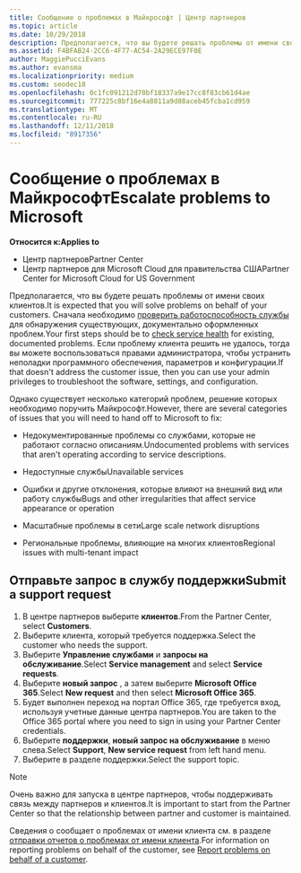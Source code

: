 ```yaml
---
title: Сообщение о проблемах в Майкрософт | Центр партнеров
ms.topic: article
ms.date: 10/29/2018
description: Предполагается, что вы будете решать проблемы от имени своих клиентов. Однако существует несколько категорий проблем, решение которых необходимо поручить Майкрософт.
ms.assetid: F4BFAB24-2CC6-4F77-AC54-2A29ECE97F0E
author: MaggiePucciEvans
ms.author: evansma
ms.localizationpriority: medium
ms.custom: seodec18
ms.openlocfilehash: 0c1fc091212d70bf18337a9e17cc8f83cb61d4ae
ms.sourcegitcommit: 777225c8bf16e4a8811a9d88aceb45fcba1cd959
ms.translationtype: MT
ms.contentlocale: ru-RU
ms.lasthandoff: 12/11/2018
ms.locfileid: "8917356"
---
```

# <a name="escalate-problems-to-microsoft"></a><span data-ttu-id="6a057-104">Сообщение о проблемах в Майкрософт</span><span class="sxs-lookup"><span data-stu-id="6a057-104">Escalate problems to Microsoft</span></span>

**<span data-ttu-id="6a057-105">Относится к:</span><span class="sxs-lookup"><span data-stu-id="6a057-105">Applies to</span></span>**

-  <span data-ttu-id="6a057-106">Центр партнеров</span><span class="sxs-lookup"><span data-stu-id="6a057-106">Partner Center</span></span>
-  <span data-ttu-id="6a057-107">Центр партнеров для Microsoft Cloud для правительства США</span><span class="sxs-lookup"><span data-stu-id="6a057-107">Partner Center for Microsoft Cloud for US Government</span></span>


<span data-ttu-id="6a057-108">Предполагается, что вы будете решать проблемы от имени своих клиентов.</span><span class="sxs-lookup"><span data-stu-id="6a057-108">It is expected that you will solve problems on behalf of your customers.</span></span> <span data-ttu-id="6a057-109">Сначала необходимо [проверить работоспособность службы](check-service-health.md) для обнаружения существующих, документально оформленных проблем.</span><span class="sxs-lookup"><span data-stu-id="6a057-109">Your first steps should be to [check service health](check-service-health.md) for existing, documented problems.</span></span> <span data-ttu-id="6a057-110">Если проблему клиента решить не удалось, тогда вы можете воспользоваться правами администратора, чтобы устранить неполадки программного обеспечения, параметров и конфигурации.</span><span class="sxs-lookup"><span data-stu-id="6a057-110">If that doesn't address the customer issue, then you can use your admin privileges to troubleshoot the software, settings, and configuration.</span></span>

<span data-ttu-id="6a057-111">Однако существует несколько категорий проблем, решение которых необходимо поручить Майкрософт.</span><span class="sxs-lookup"><span data-stu-id="6a057-111">However, there are several categories of issues that you will need to hand off to Microsoft to fix:</span></span>

-   <span data-ttu-id="6a057-112">Недокументированные проблемы со службами, которые не работают согласно описаниям.</span><span class="sxs-lookup"><span data-stu-id="6a057-112">Undocumented problems with services that aren't operating according to service descriptions.</span></span>

-   <span data-ttu-id="6a057-113">Недоступные службы</span><span class="sxs-lookup"><span data-stu-id="6a057-113">Unavailable services</span></span>

-   <span data-ttu-id="6a057-114">Ошибки и другие отклонения, которые влияют на внешний вид или работу службы</span><span class="sxs-lookup"><span data-stu-id="6a057-114">Bugs and other irregularities that affect service appearance or operation</span></span>

-   <span data-ttu-id="6a057-115">Масштабные проблемы в сети</span><span class="sxs-lookup"><span data-stu-id="6a057-115">Large scale network disruptions</span></span>

-   <span data-ttu-id="6a057-116">Региональные проблемы, влияющие на многих клиентов</span><span class="sxs-lookup"><span data-stu-id="6a057-116">Regional issues with multi-tenant impact</span></span>

## <a name="submit-a-support-request"></a><span data-ttu-id="6a057-117">Отправьте запрос в службу поддержки</span><span class="sxs-lookup"><span data-stu-id="6a057-117">Submit a support request</span></span>

1. <span data-ttu-id="6a057-118">В центре партнеров выберите **клиентов**.</span><span class="sxs-lookup"><span data-stu-id="6a057-118">From the Partner Center, select **Customers**.</span></span>
2. <span data-ttu-id="6a057-119">Выберите клиента, который требуется поддержка.</span><span class="sxs-lookup"><span data-stu-id="6a057-119">Select the customer who needs the support.</span></span>
3. <span data-ttu-id="6a057-120">Выберите **Управление службами** и **запросы на обслуживание**.</span><span class="sxs-lookup"><span data-stu-id="6a057-120">Select **Service management** and select **Service requests**.</span></span>
4. <span data-ttu-id="6a057-121">Выберите **новый запрос** , а затем выберите **Microsoft Office 365**.</span><span class="sxs-lookup"><span data-stu-id="6a057-121">Select **New request** and then select **Microsoft Office 365**.</span></span>
5. <span data-ttu-id="6a057-122">Будет выполнен переход на портал Office 365, где требуется вход, используя учетные данные центра партнеров.</span><span class="sxs-lookup"><span data-stu-id="6a057-122">You are taken to the Office 365 portal where you need to sign in using your Partner Center credentials.</span></span>
6. <span data-ttu-id="6a057-123">Выберите **поддержки**, **новый запрос на обслуживание** в меню слева.</span><span class="sxs-lookup"><span data-stu-id="6a057-123">Select **Support**, **New service request** from left hand menu.</span></span>
7. <span data-ttu-id="6a057-124">Выберите в разделе поддержки.</span><span class="sxs-lookup"><span data-stu-id="6a057-124">Select the support topic.</span></span>

>[!NOTE]
><span data-ttu-id="6a057-125">Очень важно для запуска в центре партнеров, чтобы поддерживать связь между партнеров и клиентов.</span><span class="sxs-lookup"><span data-stu-id="6a057-125">It is important to start from the Partner Center so that the relationship between partner and customer is maintained.</span></span> 


<span data-ttu-id="6a057-126">Сведения о сообщает о проблемах от имени клиента см. в разделе [отправки отчетов о проблемах от имени клиента](report-problems-on-behalf-of-a-customer.md).</span><span class="sxs-lookup"><span data-stu-id="6a057-126">For information on reporting problems on behalf of the customer, see [Report problems on behalf of a customer](report-problems-on-behalf-of-a-customer.md).</span></span>

 

 



